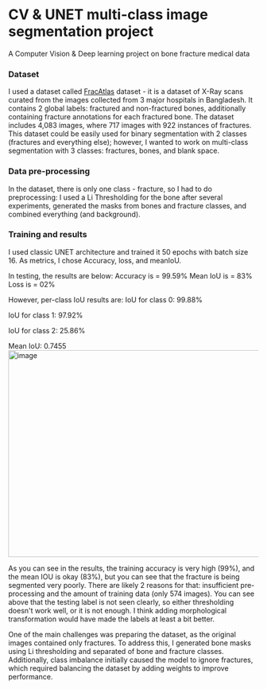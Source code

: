 # CV & UNET multi-class image segmentation project
A Computer Vision &amp; Deep learning project on bone fracture medical data

### Dataset
I used a dataset called [FracAtlas](https://www.kaggle.com/datasets/mahmudulhasantasin/fracatlas-original-dataset/data) dataset - it is a dataset of X-Ray scans curated from the images collected from 3 major hospitals in Bangladesh. It contains 2 global labels: fractured and non-fractured bones, additionally containing fracture annotations for each fractured bone. The dataset includes 4,083 images, where 717 images with 922 instances of fractures.
This dataset could be easily used for binary segmentation with 2 classes (fractures and everything else); however, I wanted to work on multi-class segmentation with 3 classes: fractures, bones, and blank space.

### Data pre-processing
In the dataset, there is only one class - fracture, so I had to do preprocessing: I used a Li Thresholding for the bone after several experiments, generated the masks from bones and fracture classes, and combined everything (and background).

### Training and results
I used classic UNET architecture and trained it 50 epochs with batch size 16. As metrics, I chose Accuracy, loss, and meanIoU.

In testing, the results are below:
Accuracy is =  99.59%
Mean IoU is =  83%
Loss is =  02%

However, per-class IoU results are:
IoU for class 0: 99.88%

IoU for class 1: 97.92%

IoU for class 2: 25.86%

Mean IoU: 0.7455
<img width="1254" height="416" alt="image" src="https://github.com/user-attachments/assets/02a00dda-945e-43bf-bd2f-693948e632c3" />

As you can see in the results, the training accuracy is very high (99%), and the mean IOU is okay (83%), but you can see that the fracture is being segmented very poorly. There are likely 2 reasons for that: insufficient pre-processing and the amount of training data (only 574 images). You can see above that the testing label is not seen clearly, so either thresholding doesn't work well, or it is not enough. I think adding morphological transformation would have made the labels at least a bit better. 

One of the main challenges was preparing the dataset, as the original images contained only fractures. To address this, I generated bone masks using Li thresholding and separated of bone and fracture classes. Additionally, class imbalance initially caused the model to ignore fractures, which required balancing the dataset by adding weights to improve performance.

